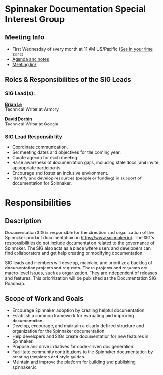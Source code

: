 # Spinnaker Documentation Special Interest Group

## Meeting Info
* First Wednesday of every month at 11 AM US/Pacific ([See in your time zone](https://www.thetimezoneconverter.com/?t=11am&tz=San%20Francisco))
* [Agenda and notes](https://docs.google.com/document/d/1uErNfK3Yr6LKELNSO7YfsRFyJVHqjivfzIO4nBmMCUw/edit)
* [Meeting link](https://meet.google.com/umg-qugw-mjy)


## Roles & Responsibilities of the SIG Leads

### SIG Lead(s):

**[Brian Le](https://github.com/brian-armory)**  
Technical Writer at Armory

**[David Dorbin](https://github.com/dorbin)**  
Technical Writer at Google

### SIG Lead Responsibility

* Coordinate communication.
* Set meeting dates and objectives for the coming year.
* Curate agenda for each meeting.
* Raise awareness of documentation gaps, including stale docs, and invite appropriate participants.
* Encourage and foster an inclusive environment.
* Identify and develop resources (people or funding) in support of documentation for Spinnaker.

# Responsibilities

## Description

Documentation SIG is responsible for the direction and organization of the Spinnaker product documentation on https://www.spinnaker.io/. The SIG's responsibilities do not include documentation related to the governance of Spinnaker. The SIG also acts as a place where users and developers can find collaborators and get help creating or modifying documentation.

SIG leads and members will develop, maintain, and prioritize a backlog of documentation projects and requests. These projects and requests are macro-level issues, such as organization. They are independent of releases and features.  This prioritization will be published as the Documentation SIG Roadmap.

## Scope of Work and Goals

* Encourage Spinnaker adoption by creating helpful documentation.
* Establish a common framework for evaluating and improving documentation.
* Develop, encourage, and maintain a clearly defined structure and organization for the Spinnaker documentation.
* Help developers and SIGs create documentation for new features in Spinnaker.
* Propose and drive initiatives for code-driven doc generation.
* Facilitate community contributions to the Spinnaker documentation by creating templates and style guides.
* Maintain and improve the platform for building and publishing spinnaker.io.
